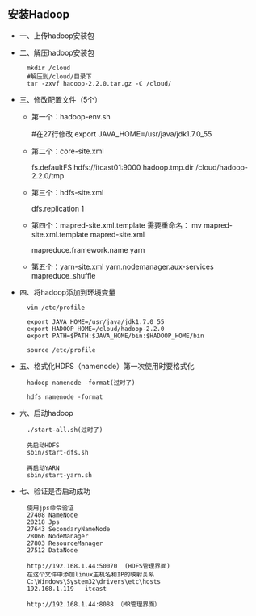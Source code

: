 ## 安装Hadoop
* 一、上传hadoop安装包
	
* 二、解压hadoop安装包

		mkdir /cloud
		#解压到/cloud/目录下
		tar -zxvf hadoop-2.2.0.tar.gz -C /cloud/
		
* 三、修改配置文件（5个）
	* 第一个：hadoop-env.sh
    
      #在27行修改
      export JAVA_HOME=/usr/java/jdk1.7.0_55
		
	* 第二个：core-site.xml
  
      <configuration>
        <!-- 指定HDFS老大（namenode）的通信地址 -->
        <property>
            <name>fs.defaultFS</name>
            <value>hdfs://itcast01:9000</value>
        </property>
        <!-- 指定hadoop运行时产生文件的存储路径 -->
        <property>
            <name>hadoop.tmp.dir</name>
            <value>/cloud/hadoop-2.2.0/tmp</value>
        </property>
      </configuration>
		
	* 第三个：hdfs-site.xml
  
      <configuration>
        <!-- 设置hdfs副本数量 -->
        <property>
            <name>dfs.replication</name>
            <value>1</value>
        </property>
      </configuration>
		
	* 第四个：mapred-site.xml.template 需要重命名： mv mapred-site.xml.template mapred-site.xml
  
      <configuration>
        <!-- 通知框架MR使用YARN -->
        <property>
            <name>mapreduce.framework.name</name>
            <value>yarn</value>
        </property>
      </configuration>
		
	* 第五个：yarn-site.xml
		<configuration>
			<!-- reducer取数据的方式是mapreduce_shuffle -->
			<property>
				<name>yarn.nodemanager.aux-services</name>
				<value>mapreduce_shuffle</value>
			</property>
		</configuration>
	
* 四、将hadoop添加到环境变量

		vim /etc/profile
		
		export JAVA_HOME=/usr/java/jdk1.7.0_55
		export HADOOP_HOME=/cloud/hadoop-2.2.0
		export PATH=$PATH:$JAVA_HOME/bin:$HADOOP_HOME/bin
	
		source /etc/profile
    
* 五、格式化HDFS（namenode）第一次使用时要格式化
  
		hadoop namenode -format(过时了)
		
		hdfs namenode -format
		
* 六、启动hadoop
		
		./start-all.sh(过时了)
		
		先启动HDFS
		sbin/start-dfs.sh
		
		再启动YARN
		sbin/start-yarn.sh
		
* 七、验证是否启动成功

		使用jps命令验证
		27408 NameNode
		28218 Jps
		27643 SecondaryNameNode
		28066 NodeManager
		27803 ResourceManager
		27512 DataNode
	
		http://192.168.1.44:50070  (HDFS管理界面)
		在这个文件中添加linux主机名和IP的映射关系
		C:\Windows\System32\drivers\etc\hosts
		192.168.1.119	itcast
		
		http://192.168.1.44:8088 （MR管理界面）
